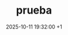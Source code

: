 ---
title: prueba
date: 2025-10-11 19:32:00 +1
categories: [CAT_1, CAT_2]
tags: [python]     # TAG names should always be lowercase
description: Hola prueba
media_subpath: /images/prueba/
---